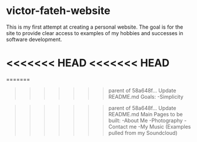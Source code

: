 # victor-fateh-website
This is my first attempt at creating a personal website. The goal is for the site to provide clear access to examples of my hobbies and successes in software development.

<<<<<<< HEAD
<<<<<<< HEAD
=======
=======
>>>>>>> parent of 58a648f... Update README.md
Goals:
-Simplicity

>>>>>>> parent of 58a648f... Update README.md
Main Pages to be built: 
-About Me
-Photography
-Contact me
-My Music (Examples pulled from my Soundcloud)
